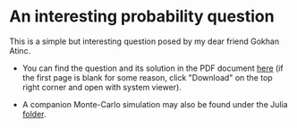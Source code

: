 # An interesting probability question

This is a simple but interesting question posed by my dear friend Gokhan Atinc.  

* You can find the question and its solution in the PDF document 
[here](https://github.com/Symplectomorphism/miscellaneous/blob/master/dolambac/TeX/root.pdf)
(if the first page is blank for some reason, click "Download" on the top right 
corner and open with system viewer).

* A companion Monte-Carlo simulation may also be found under the Julia [folder](https://github.com/Symplectomorphism/miscellaneous/tree/master/dolambac/Julia).
